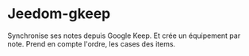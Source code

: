 # Jeedom-gkeep
Synchronise ses notes depuis Google Keep.
Et crée un équipement par note.
Prend en compte l'ordre, les cases des items.
